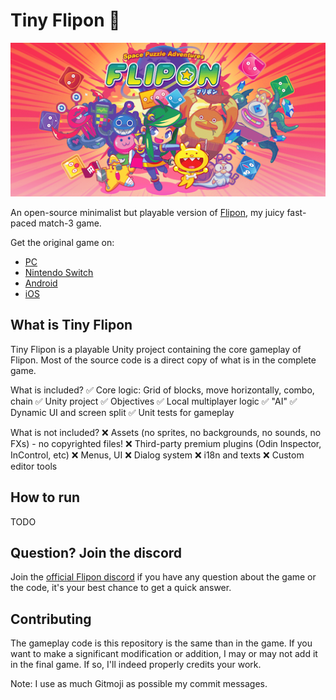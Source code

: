 # Tiny Flipon 🚀

![Banner](banner.png)

An open-source minimalist but playable version of [Flipon](https://www.flipon.net), my juicy fast-paced match-3 game.

Get the original game on:

- [PC](https://store.steampowered.com/app/1285020/Flipon/)
- [Nintendo Switch](https://www.nintendo.com/games/detail/flipon-switch/)
- [Android](https://play.google.com/store/apps/details?id=com.pid.flipon) 
- [iOS](https://apps.apple.com/us/app/flipon/id1535461342)

## What is Tiny Flipon

Tiny Flipon is a playable Unity project containing the core gameplay of Flipon. Most of the source code is a direct copy of what is in the complete game.

What is included?
✅ Core logic: Grid of blocks, move horizontally, combo, chain
✅ Unity project
✅ Objectives 
✅ Local multiplayer logic
✅ "AI" 
✅ Dynamic UI and screen split
✅ Unit tests for gameplay

What is not included?
❌ Assets (no sprites, no backgrounds, no sounds, no FXs) - no copyrighted files!
❌ Third-party premium plugins (Odin Inspector, InControl, etc)
❌ Menus, UI
❌ Dialog system
❌ i18n and texts
❌ Custom editor tools

## How to run

TODO

## Question? Join the discord

Join the [official Flipon discord](https://discord.gg/7jFZ2fC) if you have any question about the game or the code, it's your best chance to get a quick answer. 

## Contributing

The gameplay code is this repository is the same than in the game.
If you want to make a significant modification or addition, I may or may not add it in the final game. If so, I'll indeed properly credits your work.

Note: I use as much Gitmoji as possible my commit messages.


